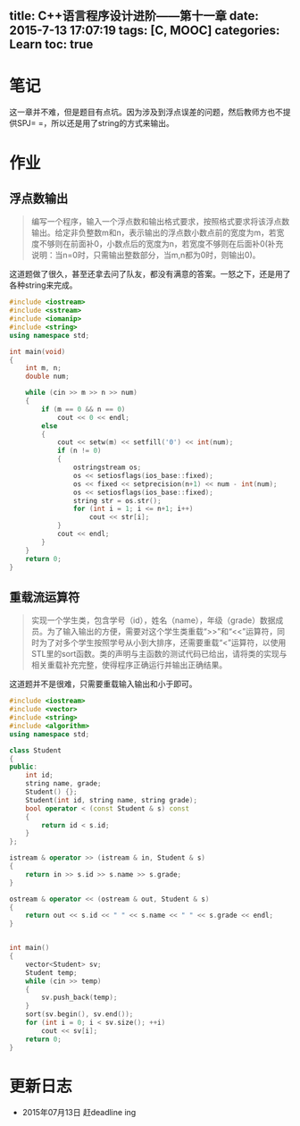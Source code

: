 title: C++语言程序设计进阶——第十一章
date: 2015-7-13 17:07:19
tags: [C, MOOC]
categories: Learn
toc: true
---
# 笔记
这一章并不难，但是题目有点坑。因为涉及到浮点误差的问题，然后教师方也不提供SPJ= =，所以还是用了string的方式来输出。

<!-- more -->

# 作业
## 浮点数输出
> 编写一个程序，输入一个浮点数和输出格式要求，按照格式要求将该浮点数输出。给定非负整数m和n，表示输出的浮点数小数点前的宽度为m，若宽度不够则在前面补0，小数点后的宽度为n，若宽度不够则在后面补0(补充说明：当n=0时，只需输出整数部分，当m,n都为0时，则输出0)。

这道题做了很久，甚至还拿去问了队友，都没有满意的答案。一怒之下，还是用了各种string来完成。

```cpp
#include <iostream>
#include <sstream>
#include <iomanip>
#include <string>
using namespace std;

int main(void)
{
    int m, n;
    double num;

    while (cin >> m >> n >> num)
    {
        if (m == 0 && n == 0)
            cout << 0 << endl;
        else
        {
            cout << setw(m) << setfill('0') << int(num);
            if (n != 0)
            {
                ostringstream os;
                os << setiosflags(ios_base::fixed);
                os << fixed << setprecision(n+1) << num - int(num);
                os << setiosflags(ios_base::fixed);
                string str = os.str();
                for (int i = 1; i <= n+1; i++)
                    cout << str[i];
            }
            cout << endl;
        }
    }
    return 0;
}
```
## 重载流运算符
> 实现一个学生类，包含学号（id），姓名（name），年级（grade）数据成员。为了输入输出的方便，需要对这个学生类重载“>>”和“<<”运算符，同时为了对多个学生按照学号从小到大排序，还需要重载“<”运算符，以使用STL里的sort函数。类的声明与主函数的测试代码已给出，请将类的实现与相关重载补充完整，使得程序正确运行并输出正确结果。

这道题并不是很难，只需要重载输入输出和小于即可。

```cpp
#include <iostream>
#include <vector>
#include <string>
#include <algorithm>
using namespace std;

class Student
{
public:
    int id;
    string name, grade;
    Student() {};
    Student(int id, string name, string grade);
    bool operator < (const Student & s) const
    {
        return id < s.id;
    }
};

istream & operator >> (istream & in, Student & s)
{
    return in >> s.id >> s.name >> s.grade;
}

ostream & operator << (ostream & out, Student & s)
{
    return out << s.id << " " << s.name << " " << s.grade << endl;
}


int main()
{
    vector<Student> sv;
    Student temp;
    while (cin >> temp)
    {
        sv.push_back(temp);
    }
    sort(sv.begin(), sv.end());
    for (int i = 0; i < sv.size(); ++i)
        cout << sv[i];
    return 0;
}
```
# 更新日志
- 2015年07月13日 赶deadline ing